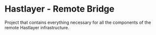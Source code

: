 # Hastlayer - Remote Bridge

Project that contains everything necessary for all the components of the remote Hastlayer infrastructure.
